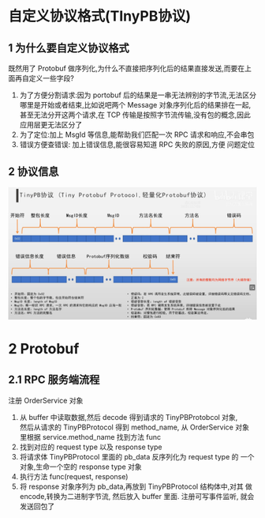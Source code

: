# 自定义协议格式(TInyPB协议)

## 1 为什么要自定义协议格式
既然用了 Protobuf 做序列化,为什么不直接把序列化后的结果直接发送,而要在上面再自定义一些字段?

1. 为了方便分割请求:因为 portobuf 后的结果是一串无法辨别的字节流,无法区分哪里是开始或者结束,比如说吧两个 Message 对象序列化后的结果排在一起,甚至无法分开这两个请求,在 TCP 传输是按照字节流传输,没有包的概念,因此应用层更无法区分了  
2. 为了定位:加上 MsgId 等信息,能帮助我们匹配一次 RPC 请求和响应,不会串包
3. 错误方便查错误: 加上错误信息,能很容易知道 RPC 失败的原因,方便 问题定位


## 2 协议信息

![Alt text](../../../imgs/screenshot-20231226-160934.png)



# 2 Protobuf
## 2.1 RPC 服务端流程
注册 OrderService 对象

1. 从 buffer 中读取数据,然后 decode 得到请求的 TinyPBProtobcol 对象,  
   然后从请求的 TinyPBProtocol 得到 method_name, 从 OrderService 对象
   里根据 service.method_name 找到方法 func
2. 找到对应的 request type 以及 response type
3. 将请求体 TinyPBProtocol 里面的 pb_data 反序列化为 request type 的
   一个对象,生命一个空的 response type 对象
4. 执行方法 func(request, response)
5. 将 response 对象序列为 pb_data,再放到 TinyPBProtocol 结构体中,对其
   做 encode,转换为二进制字节流, 然后放入 buffer 里面. 注册可写事件监听,
   就会发送回包了
